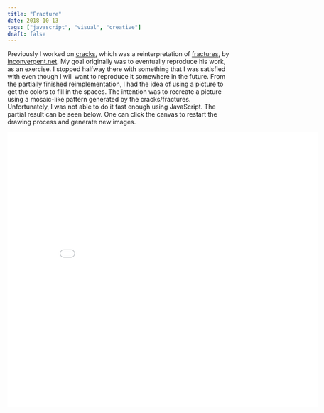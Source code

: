 ```yaml
---
title: "Fracture"
date: 2018-10-13
tags: ["javascript", "visual", "creative"]
draft: false
---
```


Previously I worked on [cracks](/post/cracks/), which was a reinterpretation of
[fractures](https://inconvergent.net/generative/fractures/), by
[inconvergent.net](https://inconvergent.net/). My goal originally was to
eventually reproduce his work, as an exercise. I stopped halfway there with
something that I was satisfied with even though I will want to reproduce it
somewhere in the future. From the partially finished reimplementation, I had
the idea of using a picture to get the colors to fill in the spaces. The
intention was to recreate a picture using a mosaic-like pattern generated by
the cracks/fractures. Unfortunately, I was not able to do it fast enough using
JavaScript.  The partial result can be seen below. One can click the canvas to
restart the drawing process and generate new images.

<iframe class='iframe' src="/fracture/index.html" width="700" height="620" frameBorder="0"></iframe>

